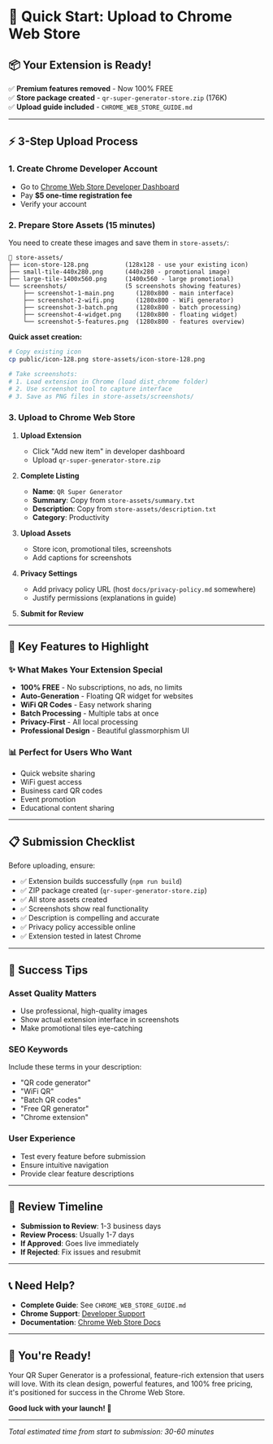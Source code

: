 # 🚀 Quick Start: Upload to Chrome Web Store

## 📦 Your Extension is Ready!

✅ **Premium features removed** - Now 100% FREE  
✅ **Store package created** - `qr-super-generator-store.zip` (176K)  
✅ **Upload guide included** - `CHROME_WEB_STORE_GUIDE.md`

---

## ⚡ 3-Step Upload Process

### 1. **Create Chrome Developer Account**
- Go to [Chrome Web Store Developer Dashboard](https://chrome.google.com/webstore/developer/dashboard)
- Pay **$5 one-time registration fee**
- Verify your account

### 2. **Prepare Store Assets** (15 minutes)
You need to create these images and save them in `store-assets/`:

```
📁 store-assets/
├── icon-store-128.png          (128x128 - use your existing icon)
├── small-tile-440x280.png      (440x280 - promotional image)  
├── large-tile-1400x560.png     (1400x560 - large promotional)
└── screenshots/                (5 screenshots showing features)
    ├── screenshot-1-main.png      (1280x800 - main interface)
    ├── screenshot-2-wifi.png      (1280x800 - WiFi generator)
    ├── screenshot-3-batch.png     (1280x800 - batch processing)
    ├── screenshot-4-widget.png    (1280x800 - floating widget)
    └── screenshot-5-features.png  (1280x800 - features overview)
```

**Quick asset creation:**
```bash
# Copy existing icon
cp public/icon-128.png store-assets/icon-store-128.png

# Take screenshots:
# 1. Load extension in Chrome (load dist_chrome folder)
# 2. Use screenshot tool to capture interface
# 3. Save as PNG files in store-assets/screenshots/
```

### 3. **Upload to Chrome Web Store**
1. **Upload Extension**
   - Click "Add new item" in developer dashboard
   - Upload `qr-super-generator-store.zip` 
   
2. **Complete Listing**
   - **Name**: `QR Super Generator`
   - **Summary**: Copy from `store-assets/summary.txt`
   - **Description**: Copy from `store-assets/description.txt`
   - **Category**: Productivity
   
3. **Upload Assets**
   - Store icon, promotional tiles, screenshots
   - Add captions for screenshots
   
4. **Privacy Settings**
   - Add privacy policy URL (host `docs/privacy-policy.md` somewhere)
   - Justify permissions (explanations in guide)
   
5. **Submit for Review**

---

## 🎯 Key Features to Highlight

### ✨ **What Makes Your Extension Special**
- **100% FREE** - No subscriptions, no ads, no limits
- **Auto-Generation** - Floating QR widget for websites  
- **WiFi QR Codes** - Easy network sharing
- **Batch Processing** - Multiple tabs at once
- **Privacy-First** - All local processing
- **Professional Design** - Beautiful glassmorphism UI

### 📊 **Perfect for Users Who Want**
- Quick website sharing
- WiFi guest access  
- Business card QR codes
- Event promotion
- Educational content sharing

---

## 📋 Submission Checklist

Before uploading, ensure:

- ✅ Extension builds successfully (`npm run build`)
- ✅ ZIP package created (`qr-super-generator-store.zip`)
- ✅ All store assets created
- ✅ Screenshots show real functionality  
- ✅ Description is compelling and accurate
- ✅ Privacy policy accessible online
- ✅ Extension tested in latest Chrome

---

## 🎯 Success Tips

### **Asset Quality Matters**
- Use professional, high-quality images
- Show actual extension interface in screenshots
- Make promotional tiles eye-catching

### **SEO Keywords**
Include these terms in your description:
- "QR code generator"
- "WiFi QR" 
- "Batch QR codes"
- "Free QR generator"
- "Chrome extension"

### **User Experience**
- Test every feature before submission
- Ensure intuitive navigation
- Provide clear feature descriptions

---

## 🚨 Review Timeline

- **Submission to Review**: 1-3 business days
- **Review Process**: Usually 1-7 days  
- **If Approved**: Goes live immediately
- **If Rejected**: Fix issues and resubmit

---

## 📞 Need Help?

- **Complete Guide**: See `CHROME_WEB_STORE_GUIDE.md`
- **Chrome Support**: [Developer Support](https://support.google.com/chrome_webstore/contact/developer_support)
- **Documentation**: [Chrome Web Store Docs](https://developer.chrome.com/docs/webstore/)

---

## 🎉 You're Ready!

Your QR Super Generator is a professional, feature-rich extension that users will love. With its clean design, powerful features, and 100% free pricing, it's positioned for success in the Chrome Web Store.

**Good luck with your launch! 🚀**

---

*Total estimated time from start to submission: 30-60 minutes*